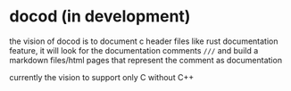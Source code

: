 # docod (in development)
the vision of docod is to document c header files like 
rust documentation feature, it will look for the documentation comments `///`
and build a markdown files/html pages that represent the comment as 
documentation

currently the vision to support only C without C++

